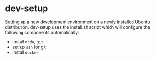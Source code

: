 # dev-setup

Setting up a new development environment on a newly installed Ubuntu distribution. dev-setup uses the install.sh script which will configure the following components automatically:

- install `ncdu`, `git`
- set up `ssh` for git
- install `docker`

